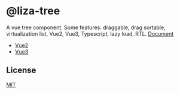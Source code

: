 # @liza-tree

A vue tree component. Some features: draggable, drag sortable, virtualization list, Vue2, Vue3, Typescript, lazy load, RTL. [Document](https://hetree.phphe.com)

- [Vue2](./packages/vue2)
- [Vue3](./packages/vue3)

## License

[MIT](http://opensource.org/licenses/MIT)
